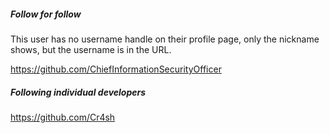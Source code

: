 
##### Follow for follow

This user has no username handle on their profile page, only the nickname shows, but the username is in the URL.

https://github.com/ChiefInformationSecurityOfficer

##### Following individual developers

https://github.com/Cr4sh

